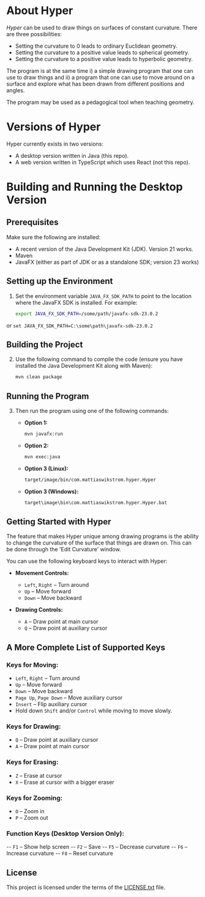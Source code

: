 # About Hyper
*Hyper* can be used to draw things on surfaces of constant curvature. There are three possibilities:
- Setting the curvature to 0 leads to ordinary Euclidean geometry.
- Setting the curvature to a positive value leads to spherical geometry.
- Setting the curvature to a positive value leads to hyperbolic geometry.

The program is at the same time i) a simple drawing program that one can use to draw things and ii) a program that one can use to move around on a surface and explore what has been drawn from different positions and angles.

The program may be used as a pedagogical tool when teaching geometry.
# Versions of Hyper
Hyper currently exists in two versions:
* A desktop version written in Java (this repo).
* A web version written in TypeScript which uses React (not this repo).

# Building and Running the Desktop Version

## Prerequisites

Make sure the following are installed:
- A recent version of the Java Development Kit (JDK). Version 21 works.
- Maven
- JavaFX (either as part of JDK or as a standalone SDK; version 23 works)

## Setting up the Environment

1. Set the environment variable `JAVA_FX_SDK_PATH` to point to the location where the JavaFX SDK is installed. For example:
    ```bash
    export JAVA_FX_SDK_PATH=/some/path/javafx-sdk-23.0.2
    ```
 or
    ```
    set JAVA_FX_SDK_PATH=C:\some\path\javafx-sdk-23.0.2
    ```

## Building the Project

2. Use the following command to compile the code (ensure you have installed the Java Development Kit along with Maven):
    ```bash
    mvn clean package
    ```

## Running the Program

3. Then run the program using one of the following commands:

    - **Option 1:** 
      ```bash
      mvn javafx:run
      ```

    - **Option 2:**
      ```bash
      mvn exec:java
      ```

    - **Option 3 (Linux):**
      ```bash
      target/image/bin/com.mattiaswikstrom.hyper.Hyper
      ```

    - **Option 3 (Windows):**
      ```bash
      target\image\bin\com.mattiaswikstrom.hyper.Hyper.bat
      ```

## Getting Started with Hyper

The feature that makes Hyper unique among drawing programs is the ability to change the curvature of the surface that things are drawn on. This can be done through the 'Edit Curvature' window.

You can use the following keyboard keys to interact with Hyper:

- **Movement Controls:**
    - `Left`, `Right` – Turn around
    - `Up` – Move forward
    - `Down` – Move backward

- **Drawing Controls:**
    - `A` – Draw point at main cursor
    - `Q` – Draw point at auxiliary cursor

## A More Complete List of Supported Keys

### Keys for Moving:
- `Left`, `Right` – Turn around
- `Up` – Move forward
- `Down` – Move backward
- `Page Up`, `Page Down` – Move auxiliary cursor
- `Insert` – Flip auxiliary cursor
- Hold down `Shift` and/or `Control` while moving to move slowly.

### Keys for Drawing:
- `Q` – Draw point at auxiliary cursor
- `A` – Draw point at main cursor

### Keys for Erasing:
- `Z` – Erase at cursor
- `X` – Erase at cursor with a bigger eraser

### Keys for Zooming:
- `O` – Zoom in
- `P` – Zoom out

### Function Keys (Desktop Version Only):
-- `F1` – Show help screen
-- `F2` – Save
-- `F5` – Decrease curvature
-- `F6` – Increase curvature
-- `F8` – Reset curvature

## License

This project is licensed under the terms of the [LICENSE.txt](./LICENSE.txt) file.
